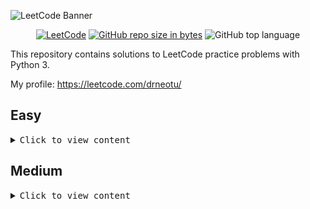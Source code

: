 
![LeetCode Banner](https://cdn.hashnode.com/res/hashnode/image/upload/v1636589930913/GUHhK3FKZ.jpeg)


<div id="badges" align="center">
  
[![LeetCode](https://img.shields.io/badge/website-LeetCode-inactive)](https://leetcode.com/)
[![GitHub repo size in bytes](https://img.shields.io/github/repo-size/DrNeoLamafa/LeetCode_solutions.svg)](https://github.com/DrNeoLamafa/LeetCode_solutions)
![GitHub top language](https://img.shields.io/github/languages/top/DrNeoLamafa/LeetCode_solutions.svg?style=flat)
  
</div>

This repository contains solutions to LeetCode practice problems with Python 3.

My profile: https://leetcode.com/drneotu/

## Easy

<details>
<summary><kbd> Сlick to view content</kbd></summary>
  
* [0001. Two Sum](https://github.com/DrNeoLamafa/LeetCode_solutions/blob/main/Easy/0001.%20Two%20Sum/twoSum.py)
* [0009. Palindrome Number](https://github.com/DrNeoLamafa/LeetCode_solutions/blob/main/Easy/0009.%20Palindrome%20Number/palindromeNumber.py) 
* [0013. Roman to Integer](https://github.com/DrNeoLamafa/LeetCode_solutions/blob/main/Easy/0013.%20Roman%20to%20Integer/romantoInteger.py)
* [0014. Longest Common Prefix](https://github.com/DrNeoLamafa/LeetCode_solutions/blob/main/Easy/0014.%20Longest%20Common%20Prefix/longestCommonPrefix.py)
* [0020. Valid Parentheses](https://github.com/DrNeoLamafa/LeetCode_solutions/blob/main/Easy/0020.%20Valid%20Parentheses/validParentheses.py)
* [0021. Merge Two Sorted Lists](https://github.com/DrNeoLamafa/LeetCode_solutions/blob/main/Easy/0021.%20Merge%20Two%20Sorted%20Lists/mergeTwoSortedLists.py)
* [0026. Remove Duplicates from Sorted Array](https://github.com/DrNeoLamafa/LeetCode_solutions/blob/main/Easy/0026.%20Remove%20Duplicates%20from%20Sorted%20Array/removeDuplicatesfromSortedArray.py)
* [0028. Find the Index of the First Occurrence in a String](https://github.com/DrNeoLamafa/LeetCode_solutions/blob/main/Easy/0028.%20Find%20the%20Index%20of%20the%20First%20Occurrence%20in%20a%20String/findtheIndexoftheFirstOccurrenceinaString.py)
* [0066. Plus One](https://github.com/DrNeoLamafa/LeetCode_solutions/blob/main/Easy/0066.%20Plus%20One/plusOne.py)
* [0070. Climbing Stairs](https://github.com/DrNeoLamafa/LeetCode_solutions/blob/main/Easy/0070.%20Climbing%20Stairs/climbingStairs.py)
* [0118. PascalTriangle](https://github.com/DrNeoLamafa/LeetCode_solutions/blob/main/Easy/0118.%20PascalTriangle/pascalTriangle.py)
* [0125. Valid Palindrome](https://github.com/DrNeoLamafa/LeetCode_solutions/blob/main/Easy/0125.%20Valid%20Palindrome/validPalindrome.py)
* [0136. Single Number](https://github.com/DrNeoLamafa/LeetCode_solutions/blob/main/Easy/0136.%20Single%20Number/singleNumber.py)
* [0144. Binary Tree Preorder Traversal](https://github.com/DrNeoLamafa/LeetCode_solutions/blob/main/Easy/0144.%20Binary%20Tree%20Preorder%20Traversal/binaryTreePreorderTraversal.py)
* [0205. Isomorphic Strings](https://github.com/DrNeoLamafa/LeetCode_solutions/blob/main/Easy/0205.%20Isomorphic%20Strings/isomorphicStrings.py)
* [0206. Reverse Linked List](https://github.com/DrNeoLamafa/LeetCode_solutions/blob/main/Easy/0206.%20Reverse%20Linked%20List/reverseLinkedList.py)
* [0217. Contains Duplicate](https://github.com/DrNeoLamafa/LeetCode_solutions/blob/main/Easy/0217.%20Contains%20Duplicate/containsDuplicate.py)
* [0242. Valid Anagram](https://github.com/DrNeoLamafa/LeetCode_solutions/blob/main/Easy/0242.%20Valid%20Anagram/validAnagram.py)
* [0278. First Bad Version](https://github.com/DrNeoLamafa/LeetCode_solutions/blob/main/Easy/0278.%20First%20Bad%20Version/firstBadVersion.py)
* [0283. Move Zeroes](https://github.com/DrNeoLamafa/LeetCode_solutions/blob/main/Easy/0283.%20Move%20Zeroes/moveZeroes.py)
* [0344. Reverse String](https://github.com/DrNeoLamafa/LeetCode_solutions/blob/main/Easy/0344.%20Reverse%20String/reverseString.py)
* [0350. Intersection of Two Arrays II](https://github.com/DrNeoLamafa/LeetCode_solutions/blob/main/Easy/0350.%20Intersection%20of%20Two%20Arrays%20II/intersectionofTwoArraysII.py)
* [0383. Ransom Note](https://github.com/DrNeoLamafa/LeetCode_solutions/blob/main/Easy/0383.%20Ransom%20Note/ransomNote.py)
* [0387. First Unique Character in a String](https://github.com/DrNeoLamafa/LeetCode_solutions/blob/main/Easy/0387.%20First%20Unique%20Character%20in%20a%20String/firstUniqueCharacterinaString.py)
* [0412. Fizz Buzz](https://github.com/DrNeoLamafa/LeetCode_solutions/blob/main/Easy/0412.%20Fizz%20Buzz/fizzBuzz.py)
* [0876. Middle of the Linked List](https://github.com/DrNeoLamafa/LeetCode_solutions/blob/main/Easy/0876.%20Middle%20of%20the%20Linked%20List/middleoftheLinkedList.py)
* [1071. Greatest Common Divisor of Strings](https://github.com/DrNeoLamafa/LeetCode_solutions/blob/main/Easy/1071.%20Greatest%20Common%20Divisor%20of%20Strings/greatestCommonDivisorofStrings.py)
* [1342. Number of Steps to Reduce a Number to Zero](https://github.com/DrNeoLamafa/LeetCode_solutions/blob/main/Easy/1342.%20Number%20of%20Steps%20to%20Reduce%20a%20Number%20to%20Zero/numberofStepstoReduceaNumbertoZero.py)
* [1480. Running Sum of 1d Array](https://github.com/DrNeoLamafa/LeetCode_solutions/blob/main/Easy/1480.%20Running%20Sum%20of%201d%20Array/runningSumof1dArray.py)
* [1672. Richest Customer Wealth](https://github.com/DrNeoLamafa/LeetCode_solutions/tree/main/Easy/1672.%20Richest%20Customer%20Wealth)

</details>
 
## Medium

<details>
<summary><kbd> Сlick to view content</kbd></summary>
  
* [0007. Reverse Integer](https://github.com/DrNeoLamafa/LeetCode_solutions/blob/main/Medium/0007.%20Reverse%20Integer/reverseInteger.py)
* [0008. String to Integer (atoi)](https://github.com/DrNeoLamafa/LeetCode_solutions/blob/main/Medium/0008.%20String%20to%20Integer%20(atoi)/stringtoInteger.py)
* [0019. Remove Nth Node From End of List](https://github.com/DrNeoLamafa/LeetCode_solutions/blob/main/Medium/0019.%20Remove%20Nth%20Node%20From%20End%20of%20List/removeNthNodeFromEndofList.py)
* [0036. Valid Sudoku](https://github.com/DrNeoLamafa/LeetCode_solutions/blob/main/Medium/0036.%20Valid%20Sudoku/validSudoku.py)
* [0048. Rotate Image](https://github.com/DrNeoLamafa/LeetCode_solutions/blob/main/Medium/0048.%20Rotate%20Image/rotateImage.py)
* [0189. Rotate Array](https://github.com/DrNeoLamafa/LeetCode_solutions/tree/main/Medium/0189.%20Rotate%20Array)
* [0204. Count Primes](https://github.com/DrNeoLamafa/LeetCode_solutions/blob/main/Medium/0204.%20Count%20Primes/countPrimes.py)
* [0237. Delete Node in a Linked List](https://github.com/DrNeoLamafa/LeetCode_solutions/blob/main/Medium/0237.%20Delete%20Node%20in%20a%20Linked%20List/deleteNodeinaLinkedList.py)
  
</details>

</div>


